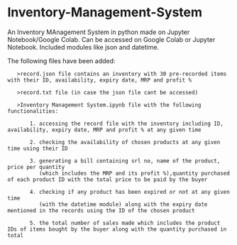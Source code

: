 # Inventory-Management-System
An Inventory MAnagement System in python made on Jupyter Notebook/Google Colab. 
Can be accessed on Google Colab or Jupyter Notebook.
Included modules like json and datetime.

The following files have been added: 
       
       >record.json file contains an inventory with 30 pre-recorded items with their ID, availability, expiry date, MRP and profit % 
       
       >record.txt file (in case the json file cant be accessed)
       
       >Inventory Management System.ipynb file with the following functionalities:
           
           1. accessing the record file with the inventory including ID, availability, expiry date, MRP and profit % at any given time
           
           2. checking the availability of chosen products at any given time using their ID
           
           3. generating a bill containing srl no, name of the product, price per quantity
              (which includes the MRP and its profit %),quantity purchased of each product ID with the total price to be paid by the buyer
           
           4. checking if any product has been expired or not at any given time 
              (with the datetime module) along with the expiry date mentioned in the records using the ID of the chosen product
           
           5. the total number of sales made which includes the product IDs of items bought by the buyer along with the quantity purchased in total
       


